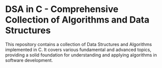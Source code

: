 # DSA in C - Comprehensive Collection of Algorithms and Data Structures

This repository contains a collection of Data Structures and Algorithms implemented in C. 
It covers various fundamental and advanced topics, providing a solid foundation for understanding and applying algorithms in software development.
